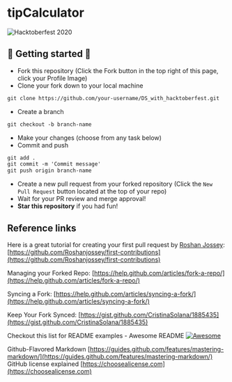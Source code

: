 # tipCalculator

![Hacktoberfest 2020](https://hacktoberfest.digitalocean.com/assets/HF-full-logo-b05d5eb32b3f3ecc9b2240526104cf4da3187b8b61963dd9042fdc2536e4a76c.svg)

## 🎃 Getting started 🎃

-   Fork this repository (Click the Fork button in the top right of this page, click your Profile Image)
-   Clone your fork down to your local machine

```markdown
git clone https://github.com/your-username/DS_with_hacktoberfest.git
```

-   Create a branch

```markdown
git checkout -b branch-name
```

-   Make your changes (choose from any task below)
-   Commit and push

```markdown
git add .
git commit -m 'Commit message'
git push origin branch-name
```

-   Create a new pull request from your forked repository (Click the `New Pull Request` button located at the top of your repo)
-   Wait for your PR review and merge approval!
-   **Star this repository** if you had fun!

## Reference links

Here is a great tutorial for creating your first pull request by [Roshan Jossey](https://github.com/Roshanjossey):
[https://github.com/Roshanjossey/first-contributions](https://github.com/Roshanjossey/first-contributions)

Managing your Forked Repo: [https://help.github.com/articles/fork-a-repo/](https://help.github.com/articles/fork-a-repo/)

Syncing a Fork: [https://help.github.com/articles/syncing-a-fork/](https://help.github.com/articles/syncing-a-fork/)

Keep Your Fork Synced: [https://gist.github.com/CristinaSolana/1885435](https://gist.github.com/CristinaSolana/1885435)

Checkout this list for README examples - Awesome README [![Awesome](https://cdn.rawgit.com/sindresorhus/awesome/d7305f38d29fed78fa85652e3a63e154dd8e8829/media/badge.svg)](https://github.com/sindresorhus/awesome)

Github-Flavored Markdown [https://guides.github.com/features/mastering-markdown/](https://guides.github.com/features/mastering-markdown/)
GitHub license explained [https://choosealicense.com](https://choosealicense.com)
